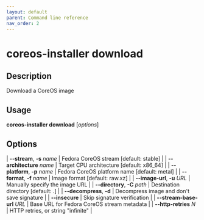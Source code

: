 ```yaml
---
layout: default
parent: Command line reference
nav_order: 2
---
```


# coreos-installer download

## Description

Download a CoreOS image

## Usage

**coreos-installer download** [*options*]

## Options

| **--stream**, **-s** *name* | Fedora CoreOS stream [default: stable] |
| **--architecture** *name* | Target CPU architecture [default: x86_64] |
| **--platform**, **-p** *name* | Fedora CoreOS platform name [default: metal] |
| **--format**, **-f** *name* | Image format [default: raw.xz] |
| **--image-url**, **-u** *URL* | Manually specify the image URL |
| **--directory**, **-C** *path* | Destination directory [default: .] |
| **--decompress**, **-d** | Decompress image and don't save signature |
| **--insecure** | Skip signature verification |
| **--stream-base-url** *URL* | Base URL for Fedora CoreOS stream metadata |
| **--http-retries** *N* | HTTP retries, or string "infinite" |
